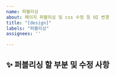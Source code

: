 ```yaml
---
name: 퍼블리싱 
about: 페이지 퍼블리싱 및 css 수정 등 UI 변경
title: "[design]"
labels: "퍼블리싱"
assignees: ''

---
```


## ✨ 퍼블리싱 할 부분 및 수정 사항
<br>